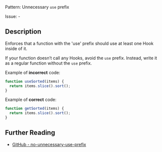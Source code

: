 Pattern: Unnecessary `use` prefix

Issue: -

## Description

Enforces that a function with the 'use' prefix should use at least one Hook inside of it.

If your function doesn’t call any Hooks, avoid the `use` prefix. Instead, write it as a regular function without the `use` prefix. 


Example of **incorrect** code:

```js
function useSorted(items) {
  return items.slice().sort();
}
```

Example of **correct** code:

```js
function getSorted(items) {
  return items.slice().sort();
}
```

## Further Reading

* [GitHub - no-unnecessary-use-prefix](https://eslint-react.xyz/docs/rules/hooks-extra-no-unnecessary-use-prefix)